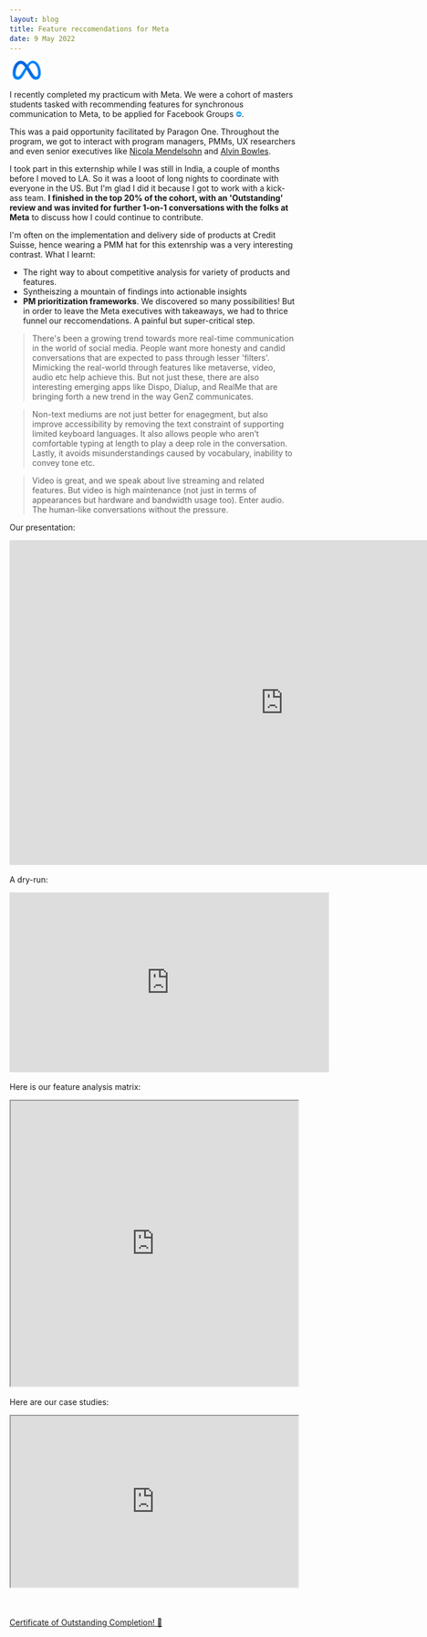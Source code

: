 ```yaml
---
layout: blog
title: Feature reccomendations for Meta 
date: 9 May 2022
---
```

<img src="misc_images\meta.png" width="12%">

I recently completed my practicum with Meta. We were a cohort of masters students tasked with recommending features for synchronous communication to Meta, to be applied for Facebook Groups <img src="misc_images\fb_groups.png" width="2%">.

This was a paid opportunity facilitated by Paragon One. Throughout the program, we got to interact with program managers, PMMs, UX researchers and even senior executives like [Nicola Mendelsohn](https://www.linkedin.com/in/nicolamendelsohn1/) and [Alvin Bowles](https://www.linkedin.com/in/alvinbowles/).

I took part in this externship while I was still in India, a couple of months before I moved to LA. So it was a looot of long nights to coordinate with everyone in the US. But I'm glad I did it because I got to work with a kick-ass team. **I finished in the top 20% of the cohort, with an 'Outstanding' review and was invited for further 1-on-1 conversations with the folks at Meta** to discuss how I could continue to contribute.

I'm often on the implementation and delivery side of products at Credit Suisse, hence wearing a PMM hat for this extenrship was a very interesting contrast. 
What I learnt: 
- The right way to about competitive analysis for variety of products and features.
- Syntheiszing a mountain of findings into actionable insights
- **PM prioritization frameworks**. We discovered so many possibilities! But in order to leave the Meta executives with takeaways, we had to thrice funnel our reccomendations. A painful but super-critical step.

> There's been a growing trend towards more real-time communication in the world of social media. People want more honesty and candid conversations that are expected to pass through lesser 'filters'. Mimicking the real-world through features like metaverse, video, audio etc help achieve this. But not just these, there are also interesting emerging apps like Dispo, Dialup, and RealMe that are bringing forth a new trend in the way GenZ communicates.

> Non-text mediums are not just better for enagegment, but also improve accessibility by removing the text constraint of supporting limited keyboard languages. It also allows people who aren’t comfortable typing at length to play a deep role in the conversation. Lastly, it avoids misunderstandings caused by vocabulary, inability to convey tone etc.

> Video is great, and we speak about live streaming and related features. But video is high maintenance (not just in terms of appearances but hardware and bandwidth usage too). Enter audio. The human-like conversations without the pressure.

Our presentation:
<iframe src="https://docs.google.com/presentation/d/e/2PACX-1vRC4-DX3sN3YDJJ3mXVovC7S7e8xEP8EkO-jpmWDECAAnQXVuKlrLh3B2wOtHKJOAF9rssiDv66-vLL/embed?start=false&loop=false&delayms=1000" frameborder="0" width="960" height="569" allowfullscreen="true" mozallowfullscreen="true" webkitallowfullscreen="true"></iframe>


A dry-run:
<iframe width="560" height="315" src="https://www.youtube.com/embed/M9N3AxUdshQ" title="YouTube video player" frameborder="0" allow="accelerometer; autoplay; clipboard-write; encrypted-media; gyroscope; picture-in-picture" allowfullscreen></iframe>


Here is our feature analysis matrix:
<iframe src="https://docs.google.com/spreadsheets/d/e/2PACX-1vS8rCHcUlHNAE-0f6n_FinA7Sk0_2WooUSmZwwHGtka5YOsdXaEqBO3up8u6iA4lAYm-S_lDqlK9Ott/pubhtml?gid=769982255&amp;single=true&amp;widget=true&amp;headers=false" width="100%" height="500px"></iframe>


Here are our case studies:
<iframe src="https://docs.google.com/spreadsheets/d/e/2PACX-1vTnuCWjRToQ5jhuFH1dQWAeGvQUDNBNnOfy5RmkkLMDxhcdas706Unw9DKkVjSaxPAk6p8xs02qG075/pubhtml?gid=0&amp;single=true&amp;widget=true&amp;headers=false" width="100%" height="300px"></iframe>


<br><br>
[Certificate of Outstanding Completion! 📃](https://portfolio.paragonone.com/p/fa374020a3757f0dceba4c5d8ba509e705b09e97/4996)
